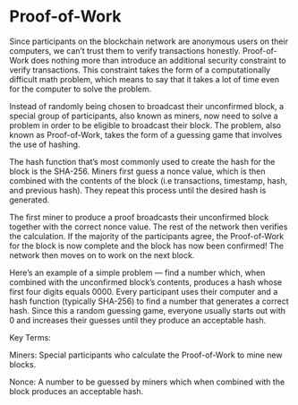 # Proof-of-Work

Since participants on the blockchain network are anonymous users on their computers, we can’t trust them to verify transactions honestly. Proof-of-Work does nothing more than introduce an additional security constraint to verify transactions. This constraint takes the form of a computationally difficult math problem, which means to say that it takes a lot of time even for the computer to solve the problem.

Instead of randomly being chosen to broadcast their unconfirmed block, a special group of participants, also known as miners, now need to solve a problem in order to be eligible to broadcast their block. The problem, also known as Proof-of-Work, takes the form of a guessing game that involves the use of hashing.

The hash function that’s most commonly used to create the hash for the block is the SHA-256. Miners first guess a nonce value, which is then combined with the contents of the block (i.e transactions, timestamp, hash, and previous hash). They repeat this process until the desired hash is generated.

The first miner to produce a proof broadcasts their unconfirmed block together with the correct nonce value. The rest of the network then verifies the calculation. If the majority of the participants agree, the Proof-of-Work for the block is now complete and the block has now been confirmed! The network then moves on to work on the next block.

Here’s an example of a simple problem — find a number which, when combined with the unconfirmed block’s contents, produces a hash whose first four digits equals 0000. Every participant uses their computer and a hash function (typically SHA-256) to find a number that generates a correct hash. Since this a random guessing game, everyone usually starts out with 0 and increases their guesses until they produce an acceptable hash.

Key Terms:

Miners: Special participants who calculate the Proof-of-Work to mine new blocks.

Nonce: A number to be guessed by miners which when combined with the block produces an acceptable hash.
